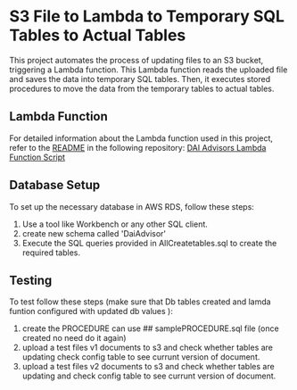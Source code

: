 # S3 File to Lambda to Temporary SQL Tables to Actual Tables

This project automates the process of updating files to an S3 bucket, triggering a Lambda function. This Lambda function reads the uploaded file and saves the data into temporary SQL tables. Then, it executes stored procedures to move the data from the temporary tables to actual tables.

## Lambda Function
For detailed information about the Lambda function used in this project, refer to the [README](https://github.com/DAI-Advisors/dai-advisors-lambda-function-script) in the following repository: [DAI Advisors Lambda Function Script](https://github.com/DAI-Advisors/dai-advisors-lambda-function-script)

## Database Setup

To set up the necessary database in AWS RDS, follow  these steps:

1. Use a tool like Workbench or any other SQL client.
2. create  new schema called 'DaiAdvisor'
3. Execute the SQL queries provided  in AllCreatetables.sql  to create the required  tables.

## Testing
To test  follow  these steps  (make sure that Db tables created and lamda funtion configured with updated  db values ):

1.  create the PROCEDURE can use ## samplePROCEDURE.sql file (once  created no need do it again)
2.  upload a  test files  v1 documents to s3  and check whether   tables are updating  check config table to see  currunt version of document.
3.  upload a  test files  v2 documents to s3  and check whether   tables are updating and check config table to see  currunt version of document.

